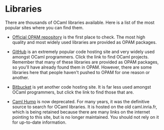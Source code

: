 <!-- ((! set title Libraries !)) ((! set learn !)) -->

# Libraries

There are thousands of OCaml libraries available. Here is a list of
the most popular sites where you can find them.

* [Official OPAM repository](http://opam.ocaml.org) is the first place
  to check. The most high quality and most widely used libraries are
  provided as OPAM packages.

* [GitHub](https://github.com/trending/ocaml) is an extremely popular
  code hosting site and very widely used amongst OCaml
  programmers. Click the link to find OCaml projects. Remember that
  many of these libraries are provided as OPAM packages, so you'll
  have already found them in OPAM. However, there are some
  libraries here that people haven't pushed to OPAM for one reason or
  another.

* [Bitbucket](https://bitbucket.org/repo/all/relevance?name=ocaml&language=ocaml)
  is yet another code hosting site. It is far less used amongst OCaml
  programmers, but click the link to find those that are.

* [Caml Hump](http://caml.inria.fr/cgi-bin/hump.en.cgi) is now
 deprecated. For many years, it was the definitive source to search
 for OCaml libraries. It is hosted on the old caml.inria.fr, which is
 being retained because there are many links on the internet pointing
 to this site, but is no longer maintained. You should not rely on it
 for up-to-date information.
